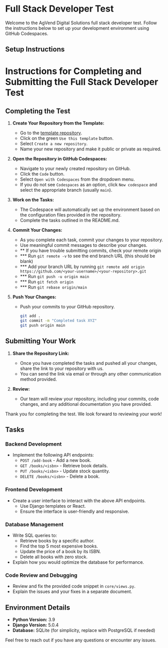# Full Stack Developer Test

Welcome to the AgVend Digital Solutions full stack developer test. Follow the instructions below to set up your development environment using GitHub Codespaces.

## Setup Instructions

# Instructions for Completing and Submitting the Full Stack Developer Test

## Completing the Test

1. **Create Your Repository from the Template:**
   - Go to the [template repository](https://github.com/zolfran/AgVend-Developer-Test).
   - Click on the green `Use this template` button.
   - Select `Create a new repository`.
   - Name your new repository and make it public or private as required.

2. **Open the Repository in GitHub Codespaces:**
   - Navigate to your newly created repository on GitHub.
   - Click the `Code` button.
   - Select `Open with Codespaces` from the dropdown menu.
   - If you do not see `Codespaces` as an option, click `New codespace` and select the appropriate branch (usually `main`).

3. **Work on the Tasks:**
   - The Codespace will automatically set up the environment based on the configuration files provided in the repository.
   - Complete the tasks outlined in the README.md.

4. **Commit Your Changes:**
   - As you complete each task, commit your changes to your repository.
   - Use meaningful commit messages to describe your changes.
   - ** If you have trouble submitting commits, check your remote origin 
   - *** Run `git remote -v` to see the end branch URL (this should be blank)
   - *** Add your branch URL by running `git remote add origin https://github.com/<your-username>/<your-repository>.git`
   - *** Run `git push -u origin main`
   - *** Run `git fetch origin`
   - *** Run `git rebase origin/main`

5. **Push Your Changes:**
   - Push your commits to your GitHub repository.
     ```sh
     git add .
     git commit -m "Completed task XYZ"
     git push origin main
     ```

## Submitting Your Work

1. **Share the Repository Link:**
   - Once you have completed the tasks and pushed all your changes, share the link to your repository with us.
   - You can send the link via email or through any other communication method provided.

2. **Review:**
   - Our team will review your repository, including your commits, code changes, and any additional documentation you have provided.

Thank you for completing the test. We look forward to reviewing your work!

## Tasks

### Backend Development
- Implement the following API endpoints:
  - `POST /add-book` - Add a new book.
  - `GET /books/<isbn>` - Retrieve book details.
  - `PUT /books/<isbn>` - Update stock quantity.
  - `DELETE /books/<isbn>` - Delete a book.

### Frontend Development
- Create a user interface to interact with the above API endpoints.
  - Use Django templates or React.
  - Ensure the interface is user-friendly and responsive.

### Database Management
- Write SQL queries to:
  - Retrieve books by a specific author.
  - Find the top 5 most expensive books.
  - Update the price of a book by its ISBN.
  - Delete all books with zero stock.
- Explain how you would optimize the database for performance.

### Code Review and Debugging
- Review and fix the provided code snippet in `core/views.py`.
- Explain the issues and your fixes in a separate document.

## Environment Details

- **Python Version:** 3.9
- **Django Version:** 5.0.4
- **Database:** SQLite (for simplicity, replace with PostgreSQL if needed)

Feel free to reach out if you have any questions or encounter any issues.
